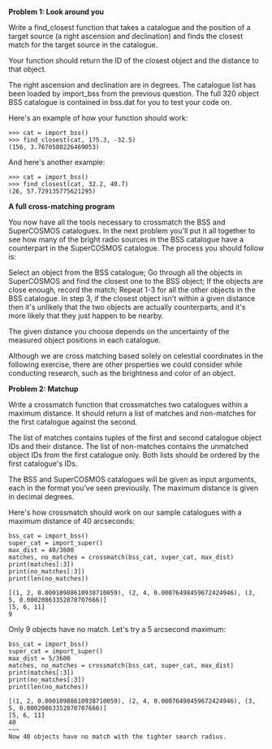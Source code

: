 **Problem 1: Look around you**

Write a find_closest function that takes a catalogue and the position of a target source (a right ascension and declination) and finds the closest match for the target source in the catalogue.

Your function should return the ID of the closest object and the distance to that object.

The right ascension and declination are in degrees. The catalogue list has been loaded by import_bss from the previous question. The full 320 object BSS catalogue is contained in bss.dat for you to test your code on.

Here's an example of how your function should work:
~~~
>>> cat = import_bss()
>>> find_closest(cat, 175.3, -32.5)
(156, 3.7670580226469053)
~~~
And here's another example:
~~~
>>> cat = import_bss()
>>> find_closest(cat, 32.2, 40.7)
(26, 57.729135775621295)
~~~

**A full cross-matching program**

You now have all the tools necessary to crossmatch the BSS and SuperCOSMOS catalogues. In the next problem you'll put it all together to see how many of the bright radio sources in the BSS catalogue have a counterpart in the SuperCOSMOS catalogue. The process you should follow is:

Select an object from the BSS catalogue;
Go through all the objects in SuperCOSMOS and find the closest one to the BSS object;
If the objects are close enough, record the match;
Repeat 1-3 for all the other objects in the BSS catalogue.
In step 3, if the closest object isn't within a given distance then it's unlikely that the two objects are actually counterparts, and it's more likely that they just happen to be nearby.

The given distance you choose depends on the uncertainty of the measured object positions in each catalogue.

Although we are cross matching based solely on celestial coordinates in the following exercise, there are other properties we could consider while conducting research, such as the brightness and color of an object.

**Problem 2: Matchup**

Write a crossmatch function that crossmatches two catalogues within a maximum distance. It should return a list of matches and non-matches for the first catalogue against the second.

The list of matches contains tuples of the first and second catalogue object IDs and their distance. The list of non-matches contains the unmatched object IDs from the first catalogue only. Both lists should be ordered by the first catalogue's IDs.

The BSS and SuperCOSMOS catalogues will be given as input arguments, each in the format you’ve seen previously. The maximum distance is given in decimal degrees.

Here's how crossmatch should work on our sample catalogues with a maximum distance of 40 arcseconds:
~~~
bss_cat = import_bss()
super_cat = import_super()
max_dist = 40/3600
matches, no_matches = crossmatch(bss_cat, super_cat, max_dist)
print(matches[:3])
print(no_matches[:3])
print(len(no_matches))
~~~
~~~
[(1, 2, 0.00010988610938710059), (2, 4, 0.00076498459672424946), (3, 5, 0.00020863352870707666)]
[5, 6, 11]
9
~~~
Only 9 objects have no match. Let's try a 5 arcsecond maximum:
~~~
bss_cat = import_bss()
super_cat = import_super()
max_dist = 5/3600
matches, no_matches = crossmatch(bss_cat, super_cat, max_dist)
print(matches[:3])
print(no_matches[:3])
print(len(no_matches))
~~~
~~~
[(1, 2, 0.00010988610938710059), (2, 4, 0.00076498459672424946), (3, 5, 0.00020863352870707666)]
[5, 6, 11]
40
​~~~
Now 40 objects have no match with the tighter search radius.
